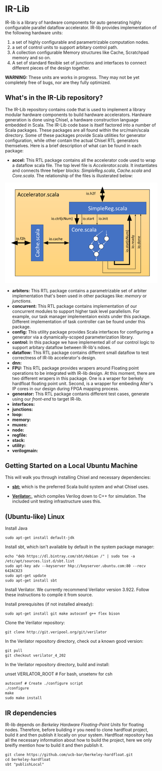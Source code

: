# IR-Lib

IR-lib is a library of hardware components for auto generating highly configurable parallel dataflow accelerator.
IR-lib provides implementation of the following hardware units:

1. a set of highly configurable and paramertrizable computation nodes.
2. a set of control units to support arbitary control path.
3. A collection configurable Memory structures like Cache, Scratchpad memory and so on.
4. A set of standard flexible set of junctions and interfaces to connect different pieces of the design together.


**WARNING:** These units are works in progress. They may not be yet completely free of bugs, nor are they fully optimized.

## What's in the IR-Lib repository?

The IR-Lib repository contains code that is used to implement a library modular hardware components to build hardware accelerators. Hardware generation is done using Chisel, a hardware construction language embedded in Scala.
The IR-Lib code base is itself factored into a number of Scala packages. These packages are all found within the src/main/scala directory. Some of these packages provide Scala utilities for generator configuration, while other contain the actual Chisel RTL generators themselves. Here is a brief description of what can be found in each package:

* **accel:** This RTL package contains all the accelerator code used to wrap a dataflow scala file. The top level file is *Accelerator.scala*. It instantiates and connects three helper blocks: *SimpleReg.scala*, *Cache.scala* and *Core.scala*. The relationship of the files is illusterated below:

![Accelerator](doc/figures/accelerator-resize.png)

* **arbiters:** This RTL package contains a parametrizable set of arbiter implementation that's been used in other packages like: *memory* or *junctions*.
* **concurrent:** This RTL package contains implementation of our concurrent modules to support higher task level parallelism. For example, our task manager implementaion exists under this package. Different implementation of task controller can be found under this package.
* **config:** This utility package provides Scala interfaces for configuring a generator via a dynamically-scoped parameterization library.
* **control:** In this package we have implemented all of our control logic to support arbitary dataflow between IR-lib's ndoes.
* **dataflow:** This RTL package contains different small dataflow to test correctness of IR-lib accelerator's design.
* **dnn:**
* **FPU:** This RTL package provides wrapers around Floating point operations to be integrated with IR-lib design. At this moment, there are two different wrapers in this package. One is a wraper for berkely hardfloat floating point unit. Second, is a wrapper for embeding Alter's IP cores in our design during FPGA mapping process.
* **generator:** This RTL package contanis different test cases, generate using our *front-end* to target IR-lib.
* **interfaces:**
* **junctions:**
* **loop:**
* **memory:**
* **muxes:**
* **node:**
* **regfile:**
* **stack:**
* **utility:**
* **verilogmain:**


## Getting Started on a Local Ubuntu Machine

This will walk you through installing Chisel and necessary dependencies:

* **[sbt:](https://www.scala-sbt.org/)** which is the preferred Scala build system and what Chisel uses.

* **[Verilator:](https://www.veripool.org/wiki/verilator)**, which compiles Verilog down to C++ for simulation. The included unit testing infrastructure uses this.

## (Ubuntu-like) Linux

Install Java

```
sudo apt-get install default-jdk
```

Install sbt, which isn't available by default in the system package manager:

```
echo "deb https://dl.bintray.com/sbt/debian /" | sudo tee -a /etc/apt/sources.list.d/sbt.list
sudo apt-key adv --keyserver hkp://keyserver.ubuntu.com:80 --recv 642AC823
sudo apt-get update
sudo apt-get install sbt
```

Install Verilator. We currently recommend Verilator version 3.922. Follow these instructions to compile it from source.

Install prerequisites (if not installed already):

```
sudo apt-get install git make autoconf g++ flex bison
```

Clone the Verilator repository:

```
git clone http://git.veripool.org/git/verilator
```
In the Verilator repository directory, check out a known good version:

```
git pull
git checkout verilator_4_202
```

In the Verilator repository directory, build and install:

unset VERILATOR_ROOT # For bash, unsetenv for csh
```
autoconf # Create ./configure script
./configure
make
sudo make install
```


## IR dependencies
IR-lib depends on _Berkeley Hardware Floating-Point Units_ for floating nodes. Therefore, before building ir you need to clone hardfloat project, build it and then publish it locally on your system. Hardfloat repository has all the necessary information about how to build the project, here we only breifly mention how to build it and then publish it.

```
git clone https://github.com/ucb-bar/berkeley-hardfloat.git
cd berkeley-hardfloat
sbt "publishLocal"
```